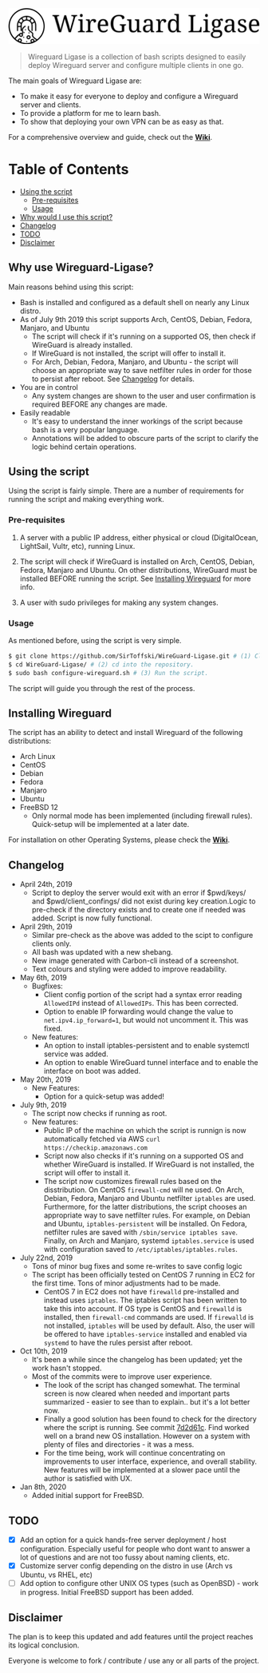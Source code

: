 ![shell screenshot with logo](/doc/icon-left-font-monochrome-black.svg)
> Wireguard Ligase is a collection of bash scripts designed to easily deploy Wireguard server and configure multiple clients in one go.

The main goals of Wireguard Ligase are:
- To make it easy for everyone to deploy and configure a Wireguard server and clients.
- To provide a platform for me to learn bash.
- To show that deploying your own VPN can be as easy as that.

For a comprehensive overview and guide, check out the [**Wiki**](https://github.com/SirToffski/WireGuard-Ligase/wiki).

Table of Contents
=================

  * [Using the script](#using-the-script)
     * [Pre-requisites](#pre-requisites)
     * [Usage](#usage)
  * [Why would I use this script?](#why-use-wireguard-ligase)
  * [Changelog](#changelog)
  * [TODO](#todo)
  * [Disclaimer](#disclaimer)

## Why use Wireguard-Ligase?

Main reasons behind using this script:

* Bash is installed and configured as a default shell on nearly any Linux distro.
* As of July 9th 2019 this script supports Arch, CentOS, Debian, Fedora, Manjaro, and Ubuntu
  * The script will check if it's running on a supported OS, then check if WireGuard is already installed.
  * If WireGuard is not installed, the script will offer to install it.
  * For Arch, Debian, Fedora, Manjaro, and Ubuntu - the script will choose an appropriate way to save netfilter rules in order for those to persist after reboot. See [Changelog](#changelog) for details.
* You are in control
  * Any system changes are shown to the user and user confirmation is required BEFORE any changes are made.
* Easily readable
  * It's easy to understand the inner workings of the script because bash is a very popular language.
  * Annotations will be added to obscure parts of the script to clarify the logic behind certain operations.

## Using the script

Using the script is fairly simple. There are a number of requirements for running the script and making everything work.

### Pre-requisites

1.  A server with a public IP address, either physical or cloud (DigitalOcean, LightSail, Vultr, etc), running Linux.

2.  The script will check if WireGuard is installed on Arch, CentOS, Debian, Fedora, Manjaro and Ubuntu. On other distributions, WireGuard must be installed BEFORE running the script. See [Installing Wireguard](#installing-wireguard) for more info.

3.  A user with sudo privileges for making any system changes.

### Usage

As mentioned before, using the script is very simple.
```bash
$ git clone https://github.com/SirToffski/WireGuard-Ligase.git # (1) Clone the repository.
$ cd WireGuard-Ligase/ # (2) cd into the repository.
$ sudo bash configure-wireguard.sh # (3) Run the script.
```


The script will guide you through the rest of the process.

## Installing Wireguard

The script has an ability to detect and install Wireguard of the following distributions:
* Arch Linux
* CentOS
* Debian
* Fedora
* Manjaro
* Ubuntu
* FreeBSD 12
  * Only normal mode has been implemented (including firewall rules). Quick-setup will be implemented at a later date.


For installation on other Operating Systems, please check the [**Wiki**](https://github.com/SirToffski/WireGuard-Ligase/wiki/Getting-Started).

## Changelog

* April 24th, 2019
  * Script to deploy the server would exit with an error if $pwd/keys/ and $pwd/client_confings/ did not exist during key creation.Logic to pre-check if the directory exists and to create one if needed was added. Script is now fully functional.
* April 29th, 2019
  * Similar pre-check as the above was added to the scipt to configure clients only.
  * All bash was updated with a new shebang.
  * New image generated with Carbon-cli instead of a screenshot.
  * Text colours and styling were added to improve readability.
* May 6th, 2019
  * Bugfixes:
    * Client config portion of the script had a syntax error reading `AllowedIPd` instead of `AllowedIPs`. This has been corrected.
    * Option to enable IP forwarding would change the value to `net.ipv4.ip_forward=1`, but would not uncomment it. This was fixed.
  * New features:
    * An option to install iptables-persistent and to enable systemctl service was added.
    * An option to enable WireGuard tunnel interface and to enable the interface on boot was added.
* May 20th, 2019
  * New Features:
    * Option for a quick-setup was added!
* July 9th, 2019
  * The script now checks if running as root.
  * New features:
    * Public IP of the machine on which the script is runnign is now automatically fetched via AWS `curl https://checkip.amazonaws.com`
    * Script now also checks if it's running on a supported OS and whether WireGuard is installed. If WireGuard is not installed, the script will offer to install it.
    * The script now customizes firewall rules based on the disstribution. On CentOS `firewall-cmd` will ne used. On Arch, Debian, Fedora, Manjaro and Ubuntu netfilter `iptables` are used. Furthermore, for the latter distributions, the script chooses an appropriate way to save netfilter rules. For example, on Debian and Ubuntu, `iptables-persistent` will be installed. On Fedora, netfilter rules are saved with `/sbin/service iptables save`. Finally, on Arch and Manjaro, systemd `iptables.service` is used with configuration saved to `/etc/iptables/iptables.rules`.
* July 22nd, 2019
  * Tons of minor bug fixes and some re-writes to save config logic
  * The script has been officially tested on CentOS 7 running in EC2 for the first time. Tons of minor adjustments had to be made.
    * CentOS 7 in EC2 does not have `firewalld` pre-installed and instead uses `iptables`. The iptables script has been written to take this into account. If OS type is CentOS and `firewalld` is installed, then `firewall-cmd` commands are used. If `firewalld` is not installed, `iptables` will be used by default. Also, the user will be offered to have `iptables-service` installed and enabled via `systemd` to have the rules persist after reboot.
* Oct 10th, 2019
  * It's been a while since the changelog has been updated; yet the work hasn't stopped.
  * Most of the commits were to improve user experience.
    * The look of the script has changed somewhat. The terminal screen is now cleared when needed and important parts summarized - easier to see than to explain.. but it's a lot better now.
    * Finally a good solution has been found to check for the directory where the script is running. See commit [7d2d61c](https://github.com/SirToffski/WireGuard-Ligase/commit/7d2d61c61949089a6b4aa363e422a5d53ac0423f). Find worked well on a brand new OS installation. However on a system with plenty of files and directories - it was a mess.
    * For the time being, work will continue concentrating on improvements to user interface, experience, and overall stability. New features will be implemented at a slower pace until the author is satisfied with UX.
* Jan 8th, 2020
  * Added initial support for FreeBSD.

## TODO

  - [x] Add an option for a quick hands-free server deployment / host configuration. Especially useful for people who dont want to answer a lot of questions and are not too fussy about naming clients, etc.
  - [x] Customize server config depending on the distro in use (Arch vs Ubuntu, vs RHEL, etc)
  - [ ] Add option to configure other UNIX OS types (such as OpenBSD) - work in progress. Initial FreeBSD support has been added.

## Disclaimer

The plan is to keep this updated and add features until the project reaches its logical conclusion.

Everyone is welcome to fork / contribute / use any or all parts of the project.

